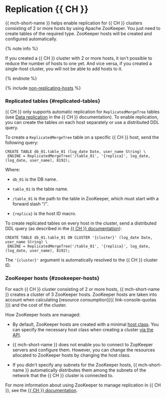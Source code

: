 # Replication {{ CH }}

{{ mch-short-name }} helps enable replication for {{ CH }} clusters consisting of 2 or more hosts by using Apache ZooKeeper. You just need to create tables of the required type. ZooKeeper hosts will be created and configured automatically.

{% note info %}

If you created a {{ CH }} cluster with 2 or more hosts, it isn't possible to reduce the number of hosts to one yet. And vice versa, if you created a single-host cluster, you will not be able to add hosts to it.

{% endnote %}

{% include [non-replicating-hosts](../../_includes/mdb/non-replicating-hosts.md) %}

### Replicated tables {#replicated-tables}

{{ CH }} only supports automatic replication for `ReplicatedMergeTree` tables (see [Data replication](https://clickhouse.yandex/docs/en/table_engines/replication/) in the {{ CH }} documentation). To enable replication, you can create the tables on each host separately or use a distributed DDL query.

To create a `ReplicatedMergeTree` table on a specific {{ CH }} host, send the following query:

```
CREATE TABLE db_01.table_01 (log_date Date, user_name String) \
 ENGINE = ReplicatedMergeTree('/table_01', '{replica}', log_date, (log_date, user_name), 8192);
```

Where:

* `db_01` is the DB name.

* `table_01` is the table name.

* `/table_01` is the path to the table in ZooKeeper, which must start with a forward slash <q>/</q>.

* `{replica}` is the host ID macro.

To create replicated tables on every host in the cluster, send a distributed DDL query (as described in the [{{ CH }} documentation]( https://clickhouse.yandex/docs/en/query_language/queries/#ddl-on-cluster)):

```
CREATE TABLE db_01.table_01 ON CLUSTER '{cluster}' (log_date Date, user_name String) \
 ENGINE = ReplicatedMergeTree('/table_01', '{replica}', log_date, (log_date, user_name), 8192);
```

The `'{cluster}'` argument is automatically resolved to the {{ CH }} cluster ID.

### ZooKeeper hosts {#zookeeper-hosts}

For each {{ CH }} cluster consisting of 2 or more hosts, {{ mch-short-name }} creates a cluster of 3 ZooKeeper hosts. ZooKeeper hosts are taken into account when calculating [resource consumption]({{ link-console-quotas }}) and the cost of the cluster.

How ZooKeeper hosts are managed:

* By default, ZooKeeper hosts are created with a minimal [host class](instance-types.md). You can specify the necessary host class when creating a cluster [via the API](../api-ref/Cluster/create.md).

* {{ mch-short-name }} does not enable you to connect to ZopKeeper servers and configure them. However, you can change the resources allocated to ZooKeeper hosts by changing the host class.

* If you didn't specify any subnets for the ZooKeeper hosts, {{ mch-short-name }} automatically distributes them among the subnets of the network that the {{ CH }} cluster is connected to.

For more information about using ZooKeeper to manage replication in {{ CH }}, see the [{{ CH }} documentation](https://clickhouse.yandex/docs/en/operations/table_engines/replication/).

